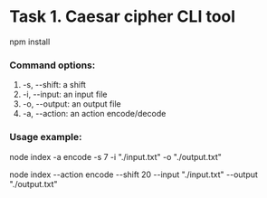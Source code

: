 # Task 1. Caesar cipher CLI tool

 npm install

### Command options:

1. -s, --shift: a shift
2. -i, --input: an input file
3. -o, --output: an output file
4. -a, --action: an action encode/decode

### Usage example:

node index -a encode -s 7 -i "./input.txt" -o "./output.txt"

node index --action encode --shift 20 --input "./input.txt" --output "./output.txt"


